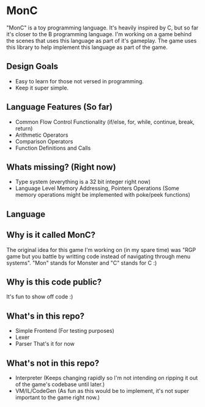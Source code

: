 # MonC
"MonC" is a toy programming language. It's heavily inspired by C, but so far it's closer to the B programming language. 
I'm working on a game behind the scenes that uses this language as part of it's gameplay. The game uses this library
to help implement this language as part of the game.

## Design Goals
* Easy to learn for those not versed in programming.
* Keep it super simple.

## Language Features (So far)
* Common Flow Control Functionality (if/else, for, while, continue, break, return)
* Arithmetic Operators
* Comparison Operators
* Function Definitions and Calls

## Whats missing? (Right now)
* Type system (everything is a 32 bit integer right now)
* Language Level Memory Addressing, Pointers Operations (Some memory operations might be implemented with poke/peek functions)

## Language 

## Why is it called MonC?
The original idea for this game I'm working on (in my spare time) was "RGP game but you battle by writting code instead of 
navigating through menu systems". "Mon" stands for Monster and "C" stands for C :)

## Why is this code public?
It's fun to show off code :)

## What's in this repo?
* Simple Frontend (For testing purposes)
* Lexer
* Parser
That's it for now

## What's not in this repo?
* Interpreter (Keeps changing rapidly so I'm not intending on ripping it out of the game's codebase until later.)
* VM/IL/CodeGen (As fun as this would be to implement, it's not super important to the game right now.)
